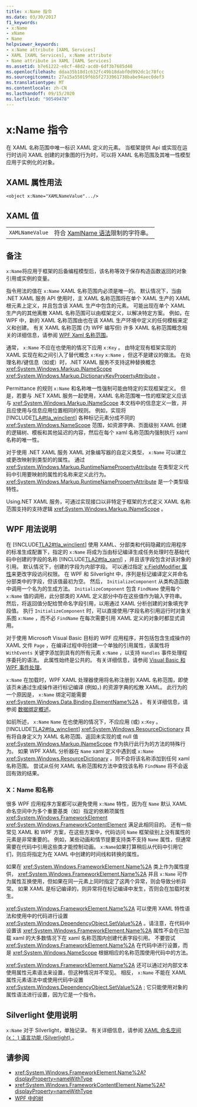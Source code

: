 ```yaml
---
title: x:Name 指令
ms.date: 03/30/2017
f1_keywords:
- x:Name
- xName
- Name
helpviewer_keywords:
- x:Name attribute [XAML Services]
- XAML [XAML Services], x:Name attribute
- Name attribute in XAML [XAML Services]
ms.assetid: b7e61222-e8cf-48d2-acd0-6df3b7685d48
ms.openlocfilehash: ddaa35b18d1c632fc49b18dabf0d992dc1c78fcc
ms.sourcegitcommit: 27a15a55019f6b5f2733961738babe94aec0def3
ms.translationtype: MT
ms.contentlocale: zh-CN
ms.lasthandoff: 09/15/2020
ms.locfileid: "90549478"
---
```

# <a name="xname-directive"></a>x:Name 指令

在 XAML 名称范围中唯一标识 XAML 定义的元素。 当框架提供 Api 或实现在运行时访问 XAML 创建的对象图的行为时，可以将 XAML 名称范围及其唯一性模型应用于实例化的对象。

## <a name="xaml-attribute-usage"></a>XAML 属性用法

```xaml
<object x:Name="XAMLNameValue".../>
```

## <a name="xaml-values"></a>XAML 值

|||
|-|-|
|`XAMLNameValue`|符合 [XamlName 语法](xamlname-grammar.md)限制的字符串。|

## <a name="remarks"></a>备注

`x:Name`将应用于框架的后备编程模型后，该名称等效于保存构造函数返回的对象引用或实例的变量。

指令用法的值在 `x:Name` XAML 名称范围内必须是唯一的。 默认情况下，当由 .NET XAML 服务 API 使用时，主 XAML 名称范围将在单个 XAML 生产的 XAML 根元素上定义，并且包含该 XAML 生产中包含的元素。 可能出现在单个 XAML 生产内的其他离散 XAML 名称范围可以由框架定义，以解决特定方案。 例如，在 WPF 中，新的 XAML 名称范围由也在该 XAML 生产环境中定义的任何模板来定义和创建。 有关 XAML 名称范围 (为 WPF 编写但) 许多 XAML 名称范围概念相关的详细信息，请参阅 [WPF Xaml 名称范围](/dotnet/desktop/wpf/advanced/wpf-xaml-namescopes)。

通常， `x:Name` 不应在也使用的情况下应用 `x:Key` 。 由特定现有框架实现的 XAML 实现在和之间引入了替代概念 `x:Key` `x:Name` ，但这不是建议的做法。 在处理名称/键信息（如或）时，.NET XAML 服务不支持这种替换概念 <xref:System.Windows.Markup.INameScope> <xref:System.Windows.Markup.DictionaryKeyPropertyAttribute> 。

Permittance 的规则 `x:Name` 和名称唯一性强制可能由特定的实现框架定义。 但是，若要与 .NET XAML 服务一起使用，XAML 名称范围唯一性的框架定义应该与 <xref:System.Windows.Markup.INameScope> 本文档中的信息定义一致，并且应使用与信息应用位置相同的规则。 例如，实现将 [!INCLUDE[TLA#tla_winclient](../../../includes/tlasharptla-winclient-md.md)] 各种标记元素分成不同的 <xref:System.Windows.NameScope> 范围，如资源字典、页面级别 XAML 创建的逻辑树、模板和其他延迟的内容，然后在每个 xaml 名称范围内强制执行 xaml 名称的唯一性。

对于使用 .NET XAML 服务 XAML 对象编写器的自定义类型， `x:Name` 可以建立或更改映射到类型的的属性。 通过 <xref:System.Windows.Markup.RuntimeNamePropertyAttribute> 在类型定义代码中引用要映射的属性的名称来定义此行为。  <xref:System.Windows.Markup.RuntimeNamePropertyAttribute> 是一个类型级特性。

Using.NET XAML 服务，可通过实现接口以非特定于框架的方式定义 XAML 名称范围支持的支持逻辑 <xref:System.Windows.Markup.INameScope> 。

## <a name="wpf-usage-notes"></a>WPF 用法说明

在 [!INCLUDE[TLA2#tla_winclient](../../../includes/tla2sharptla-winclient-md.md)] 使用 XAML、分部类和代码隐藏的应用程序的标准生成配置下，指定的 `x:Name` 将成为当由标记编译生成任务处理时在基础代码中创建的字段的名称 [!INCLUDE[TLA2#tla_xaml](../../../includes/tla2sharptla-xaml-md.md)] ，并且该字段包含对该对象的引用。 默认情况下，创建的字段为内部字段。 可以通过指定 [x:FieldModifier 属性](xfieldmodifier-directive.md)来更改字段访问权限。 在 WPF 和 Silverlight 中，序列是标记编译定义并命名分部类中的字段，但该值最初为空。 然后， `InitializeComponent` 从类构造函数中调用一个名为的生成方法。 `InitializeComponent` 包含 `FindName` 使用每个 `x:Name` 值的调用，此分部类的 XAML 定义部分中存在这些值作为输入字符串。 然后，将返回值分配给赞命名字段引用，以用通过 XAML 分析创建的对象填充字段值。 执行 `InitializeComponent` 时，可以直接使用/字段名称引用运行时对象关系图 `x:Name` ，而不必 `FindName` 在每次需要引用 XAML 定义的对象时都显式调用。

对于使用 Microsoft Visual Basic 目标的 WPF 应用程序，并包括包含生成操作的 XAML 文件 `Page` ，在编译过程中将创建一个单独的引用属性，该属性将 `WithEvents` 关键字添加到具有的所有元素 `x:Name` ，以支持 `Handles` 事件处理程序委托的语法。 此属性始终是公共的。 有关详细信息，请参阅 [Visual Basic 和 WPF 事件处理](/dotnet/desktop/wpf/advanced/visual-basic-and-wpf-event-handling)。

`x:Name` 在加载时，WPF XAML 处理器使用将名称注册到 XAML 名称范围，即使该页未通过生成操作进行标记编译 (例如，) 的资源字典的松散 XAML。 此行为的一个原因是， `x:Name` 绑定可能需要 <xref:System.Windows.Data.Binding.ElementName%2A> 。 有关详细信息，请参阅 [数据绑定概述](../data/data-binding-overview.md)。

如前所述， `x:Name` `Name` 在也使用的情况下，不应应用 (或) `x:Key` 。 [!INCLUDE[TLA2#tla_winclient](../../../includes/tla2sharptla-winclient-md.md)] <xref:System.Windows.ResourceDictionary> 具有将自身定义为 XAML 名称范围、返回未实现的或 null 值 <xref:System.Windows.Markup.INameScope> 作为执行此行为的方法的特殊行为。 如果 WPF XAML 分析器在 `Name` xaml 定义中遇到或 `x:Name` <xref:System.Windows.ResourceDictionary> ，则不会将该名称添加到任何 xaml 名称范围。 尝试从任何 XAML 名称范围和方法中查找该名称 `FindName` 将不会返回有效的结果。

### <a name="xname-and-name"></a>X：Name 和名称

很多 WPF 应用程序方案都可以避免使用 `x:Name` 特性，因为在 `Name` 默认 XAML 命名空间中为多个重要基类（如）指定的依赖项属性 <xref:System.Windows.FrameworkElement> <xref:System.Windows.FrameworkContentElement> 满足此相同目的。 还有一些常见 XAML 和 WPF 方案，在这些方案中，代码访问 `Name` 框架级别上没有属性的元素是非常重要的。 例如，某些动画和情节提要支持类不支持 `Name` 属性，但通常需要在代码中引用这些类才能控制动画。 `x:Name`如果打算稍后从代码中引用它们，则应将指定为在 XAML 中创建的时间线和转换的属性。

如果在 <xref:System.Windows.FrameworkElement.Name%2A> 类上作为属性提供， <xref:System.Windows.FrameworkElement.Name%2A> 并且 `x:Name` 可作为属性互换使用，但如果在同一元素上同时指定了这两个异常，则会导致分析异常。 如果 XAML 是标记编译的，则异常将在标记编译中发生，否则会在加载时发生。

<xref:System.Windows.FrameworkElement.Name%2A> 可以使用 XAML 特性语法和使用中的代码进行设置 <xref:System.Windows.DependencyObject.SetValue%2A> 。请注意，在代码中设置该 <xref:System.Windows.FrameworkElement.Name%2A> 属性不会在已加载 xaml 的大多数情况下在 xaml 名称范围内创建代表字段引用。 不要尝试 <xref:System.Windows.FrameworkElement.Name%2A> 在代码中进行设置，而是 <xref:System.Windows.NameScope> 根据相应的名称范围使用代码中的方法。

<xref:System.Windows.FrameworkElement.Name%2A> 还可以通过对内部文本使用属性元素语法来设置，但这种情况并不常见。 相反， `x:Name` 不能在 XAML 属性元素语法中或使用代码中设置 <xref:System.Windows.DependencyObject.SetValue%2A> ; 它只能使用对象的属性语法进行设置，因为它是一个指令。

## <a name="silverlight-usage-notes"></a>Silverlight 使用说明

`x:Name` 对于 Silverlight，单独记录。 有关详细信息，请参阅 [XAML 命名空间 (x： ) 语言功能 (Silverlight) ](/previous-versions/windows/silverlight/dotnet-windows-silverlight/cc188995(v=vs.95))。

## <a name="see-also"></a>请参阅

- <xref:System.Windows.FrameworkElement.Name%2A?displayProperty=nameWithType>
- <xref:System.Windows.FrameworkContentElement.Name%2A?displayProperty=nameWithType>
- [WPF 中的树](/dotnet/desktop/wpf/advanced/trees-in-wpf)
